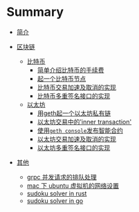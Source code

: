 # Summary

* [简介](README.md)

* [区块链](README.md)
    * [比特币]()
        * [简单介绍比特币的手续费](区块链/比特币的手续费.md)
        * [起一个比特币节点](区块链/start-a-BTC-node.md)
        * [比特币交易加速及取消的实现](区块链/比特币交易加速及取消的实现.md)
        * [比特币多重签名接口的实现](区块链/比特币多重签名接口的实现.md)
    * [以太坊]()
        * [用geth起一个以太坊私有链](区块链/private-chain-with-geth.md)
        * [以太坊交易中的'inner transaction'](区块链/ethereum-inner-tx-from-multisign.md)
        * [使用`geth console`发布智能合约](区块链/使用geth-console发布智能合约.md)
        * [以太坊交易加速及取消的实现](区块链/以太坊交易加速及取消的实现.md)
        * [以太坊多重签名接口的实现](区块链/以太坊多重签名接口的实现.md)
* [其他](README.md)
    * [grpc 并发请求的排队处理](其他/grpc并发请求的排队处理.md)
    * [mac 下 ubuntu 虚拟机的网络设置](其他/mac下ubuntu虚拟机的网络设置.md)
    * [sudoku solver in rust](其他/sudoku-solver-in-rust.md)
    * [sudoku solver in go](其他/sudoku-solver-in-go.md)